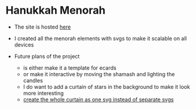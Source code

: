 # Hanukkah Menorah

- The site is hosted [here](https://hanukkah-menorah.netlify.app/)

- I created all the menorah elements with svgs to make it scalable on all devices
- Future plans of the project
    - is either make it a template for ecards
    - or make it interactive by moving the shamash and lighting the candles
    - I do want to add a curtain of stars in the background to make it look more interesting
    - [create the whole curtain as one svg instead of separate svgs](https://chatgpt.com/share/6772d6bd-a6a4-8001-bdca-0a006c337b7a)
